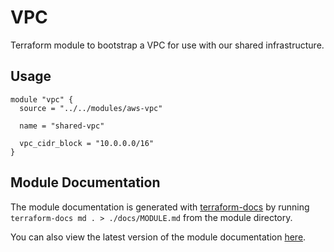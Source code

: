 # VPC

Terraform module to bootstrap a VPC for use with our shared infrastructure.

## Usage

```hcl
module "vpc" {
  source = "../../modules/aws-vpc"

  name = "shared-vpc"

  vpc_cidr_block = "10.0.0.0/16"
}
```

## Module Documentation

The module documentation is generated with [terraform-docs](https://github.com/terraform-docs/terraform-docs) by running `terraform-docs md . > ./docs/MODULE.md` from the module directory.

You can also view the latest version of the module documentation [here](./docs/MODULE.md).
